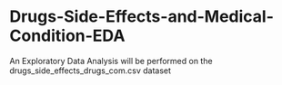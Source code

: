 # Drugs-Side-Effects-and-Medical-Condition-EDA
An Exploratory Data Analysis will be performed on the drugs_side_effects_drugs_com.csv dataset
